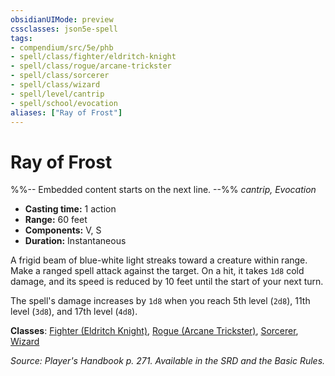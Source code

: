 ```yaml
---
obsidianUIMode: preview
cssclasses: json5e-spell
tags:
- compendium/src/5e/phb
- spell/class/fighter/eldritch-knight
- spell/class/rogue/arcane-trickster
- spell/class/sorcerer
- spell/class/wizard
- spell/level/cantrip
- spell/school/evocation
aliases: ["Ray of Frost"]
---
```

# Ray of Frost
%%-- Embedded content starts on the next line. --%%
*cantrip, Evocation*  

- **Casting time:** 1 action
- **Range:** 60 feet
- **Components:** V, S
- **Duration:** Instantaneous

A frigid beam of blue-white light streaks toward a creature within range. Make a ranged spell attack against the target. On a hit, it takes `1d8` cold damage, and its speed is reduced by 10 feet until the start of your next turn.

The spell's damage increases by `1d8` when you reach 5th level (`2d8`), 11th level (`3d8`), and 17th level (`4d8`).

**Classes**: [Fighter (Eldritch Knight)](compendium/classes/fighter-eldritch-knight.md), [Rogue (Arcane Trickster)](compendium/classes/rogue-arcane-trickster.md), [Sorcerer](compendium/classes/sorcerer.md), [Wizard](compendium/classes/wizard.md)

*Source: Player's Handbook p. 271. Available in the SRD and the Basic Rules.*